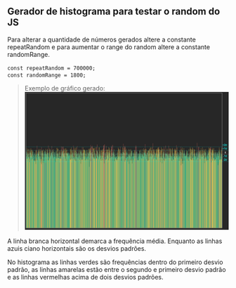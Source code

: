 ## Gerador de histograma para testar o random do JS

Para alterar a quantidade de números gerados altere a constante repeatRandom e para aumentar o range do random altere a constante randomRange.

```JS
const repeatRandom = 700000;
const randomRange = 1800;
```

>Exemplo de gráfico gerado:
>![Exemplo](print.png "Exemplo")

A linha branca horizontal demarca a frequência média.
Enquanto as linhas azuis ciano horizontais são os desvios padrões.

No histograma as linhas verdes são frequências dentro do primeiro desvio padrão, as linhas amarelas estão entre o segundo e primeiro desvio padrão e as linhas vermelhas acima de dois desvios padrões.

